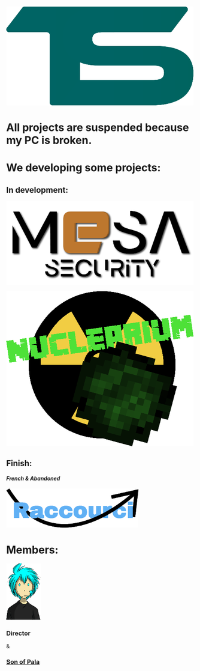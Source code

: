 ![Logo](https://raw.githubusercontent.com/Technologie-System/.github/master/New%20LOGO%20-%20SMALL.png "I love this logo")

# All projects are suspended because my PC is broken.

# We developing some projects:

## In development: 
[![MS](https://raw.githubusercontent.com/Technologie-System/Mesa-Security/Images/Mesa%20Security%20-%20SMALL.png "Mesa Security, it's writed")](https://github.com/Technologie-System/Mesa-Security)

[![MS](https://raw.githubusercontent.com/Technologie-System/Nuclearium/master/Nuclearium%20Logo%20-%20Small.png "BOOM!!")](https://github.com/Technologie-System/Nuclearium)

## Finish:
#### *French & Abandoned*

[![MS](https://raw.githubusercontent.com/Technologie-System/Raccourci/master/Raccourci.png "It already exists in fact")](https://github.com/Technologie-System/Raccourci)

# Members:
[![MS](https://raw.githubusercontent.com/Thibault-Savenkoff/Thibault-Savenkoff/main/Profile%20-%20SMALL.png "Duke Trace Legacy - TwoKinds")](https://github.com/Thibault-Savenkoff)

### Director

&

### [Son of Pala]

[Son of Pala]: https://github.com/SonofPala
